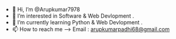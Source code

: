 - 👋 Hi, I’m @Arupkumar7978
- 👀 I’m interested in Software & Web Devlopment .
- 🌱 I’m currently learning Python & Web Devlopment .
- 📫 How to reach me --> Email : arupkumarpadhi68@gmail.com

<!---
Arupkumar7978/Arupkumar7978 is a ✨ special ✨ repository because its `README.md` (this file) appears on your GitHub profile.
You can click the Preview link to take a look at your changes.
--->
